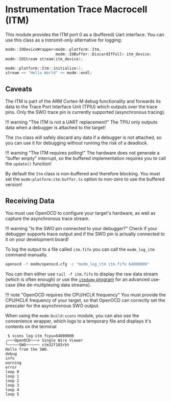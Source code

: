 # Instrumentation Trace Macrocell (ITM)

This module provides the ITM port 0 as a (buffered) Uart interface.
You can use this class as a *transmit-only* alternative for logging:

```cpp
modm::IODeviceWrapper<modm::platform::Itm,
                      modm::IOBuffer::DiscardIfFull> itm_device;
modm::IOStream stream(itm_device);

modm::platform::Itm::initialize();
stream << "Hello World" << modm::endl;
```


## Caveats

The ITM is part of the ARM Cortex-M debug functionality and forwards its data
to the Trace Port Interface Unit (TPIU) which outputs over the trace pins.
Only the SWO trace pin is currently supported (asynchronous tracing).

!!! warning "The ITM is not a UART replacement!"
    The TPIU only outputs data when a debugger is attached to the target!

The `Itm` class will safely discard any data if a debugger is not attached, so
you can use it for debugging without running the risk of a deadlock.

!!! warning "The ITM requires polling!"
    The hardware does not generate a "buffer empty" interrupt, so the
    buffered implementation requires you to call the `update()` function!

By default the `Itm` class is non-buffered and therefore blocking.
You must set the `modm:platform:itm:buffer.tx` option to non-zero to use the
buffered version!


## Receiving Data

You must use OpenOCD to configure your target's hardware, as well as capture
the asynchronous trace stream.

!!! warning "Is the SWO pin connected to your debugger?"
    Check if your debugger supports trace output and if the SWO pin is actually
    connected to it on your development board!

To log the output to a file called `itm.fifo` you can call the `modm_log_itm`
command manually.

```sh
openocd -f modm/openocd.cfg -c "modm_log_itm itm.fifo 64000000"
```

You can then either use `tail -f itm.fifo` to display the raw data stream
(which is often enough) or use the [`itmdump` program](https://docs.rs/itm/)
for an advanced use-case (like de-multiplexing data streams).

!!! note "OpenOCD requires the CPU/HCLK frequency"
    You must provide the CPU/HCLK frequency of your target, so that
    OpenOCD can correctly set the prescaler for the asynchronous SWO output.

When using the `modm:build:scons` module, you can also use the convenience
wrapper, which logs to a temporary file and displays it's contents on the
terminal

```
 $ scons log-itm fcpu=64000000
╭───OpenOCD───> Single Wire Viewer
╰─────SWO────── stm32f103rbt
Hello from the SWO.
debug
info
warning
error
loop 0
loop 1
loop 2
loop 3
loop 4
loop 5
```


